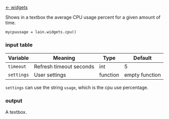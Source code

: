 [<- widgets](https://github.com/copycat-killer/lain/wiki/Widgets)

Shows in a textbox the average CPU usage percent for a given amount of time.

	mycpuusage = lain.widgets.cpu()

### input table

Variable | Meaning | Type | Default
--- | --- | --- | ---
`timeout` | Refresh timeout seconds | int | 5
`settings` | User settings | function | empty function

`settings` can use the string `usage`, which is the cpu use percentage.

### output

A textbox.